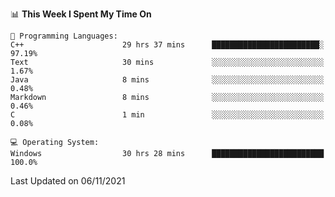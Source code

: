 
<!--START_SECTION:waka-->
📊 **This Week I Spent My Time On** 

```text
💬 Programming Languages: 
C++                      29 hrs 37 mins      ████████████████████████░   97.19% 
Text                     30 mins             ░░░░░░░░░░░░░░░░░░░░░░░░░   1.67% 
Java                     8 mins              ░░░░░░░░░░░░░░░░░░░░░░░░░   0.48% 
Markdown                 8 mins              ░░░░░░░░░░░░░░░░░░░░░░░░░   0.46% 
C                        1 min               ░░░░░░░░░░░░░░░░░░░░░░░░░   0.08%

💻 Operating System: 
Windows                  30 hrs 28 mins      █████████████████████████   100.0%

```


 Last Updated on 06/11/2021
<!--END_SECTION:waka-->
